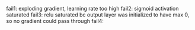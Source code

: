 fail1: exploding gradient, learning rate too high
fail2: sigmoid activation saturated
fail3: relu saturated bc output layer was initialized to have max 0, so no gradient could pass through
fail4:
